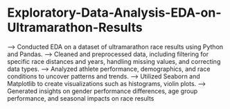 # Exploratory-Data-Analysis-EDA-on-Ultramarathon-Results
--> Conducted EDA on a dataset of ultramarathon race results using Python and Pandas.
--> Cleaned and preprocessed data, including filtering for specific race distances and years, handling missing
values, and correcting data types.
--> Analyzed athlete performance, demographics, and race conditions to uncover patterns and trends.
--> Utilized Seaborn and Matplotlib to create visualizations such as histograms, violin plots.
--> Generated insights on gender performance differences, age group performance, and seasonal impacts on
race results
